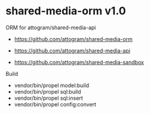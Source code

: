 # shared-media-orm v1.0

ORM for attogram/shared-media-api

* https://github.com/attogram/shared-media-orm

* https://github.com/attogram/shared-media-api
* https://github.com/attogram/shared-media-sandbox


Build

* vendor/bin/propel model:build
* vendor/bin/propel sql:build
* vendor/bin/propel sql:insert
* vendor/bin/propel config:convert
